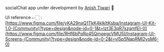socialChat app under development by [Anish Tiwari](https://github.com/AnishTiwari16) 🚀

UI reference 👉🏻 : [https://www.figma.com/file/yKA29nxQ1TkK4kIkltKsba/Instagram-UI-Kit-1.0-(Community)?type=design&node-id=0-1&t=Izt3E3qR7szgmfEl-0](https://www.figma.com/file/RHf6bPqRo45QmqegcVMU5I/Instagram-UI-Screens-(Community)?type=design&node-id=0-2&t=vl5p5NapRMl2ysM6-0)
